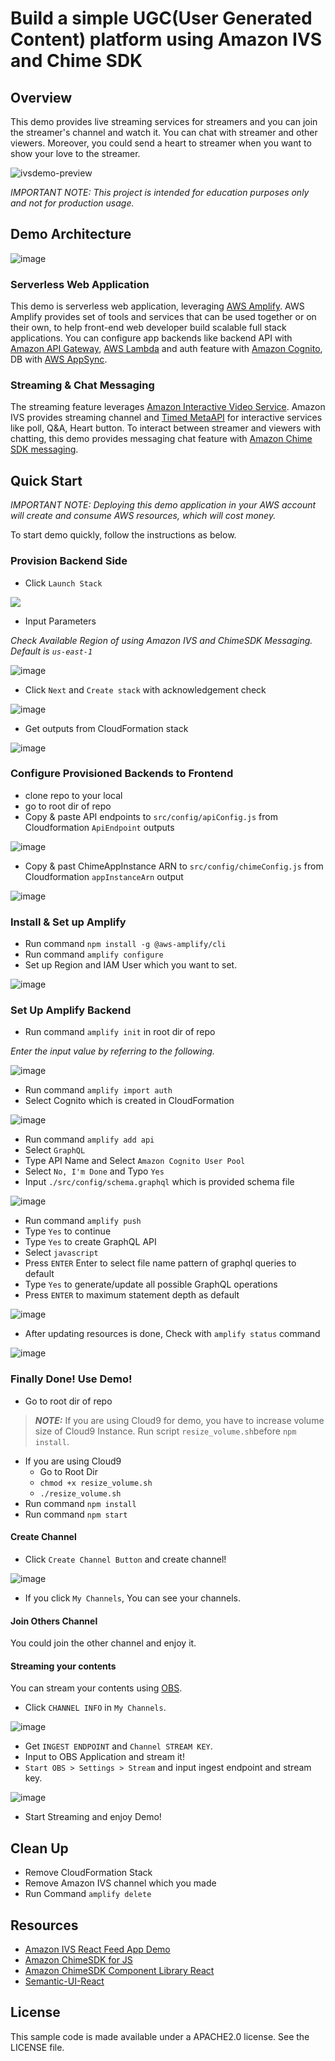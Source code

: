 # Build a simple UGC(User Generated Content) platform using Amazon IVS and Chime SDK
## Overview
 This demo provides live streaming services for streamers and you can join the streamer's channel and watch it. You can chat with streamer and other viewers. Moreover, you could send a heart to streamer when you want to show your love to the streamer.
 
 ![ivsdemo-preview](https://user-images.githubusercontent.com/33510681/110777073-109e7680-82a4-11eb-8045-6a1770b33434.gif)


*IMPORTANT NOTE: This project is intended for education purposes only and not for production usage.*

## Demo Architecture
![image](https://user-images.githubusercontent.com/33510681/110781077-cbc90e80-82a8-11eb-9516-9d242c2bba71.png)

### Serverless Web Application
 This demo is serverless web application, leveraging [AWS Amplify](https://aws.amazon.com/amplify/?nc1=h_ls). AWS Amplify provides set of tools and services that can be used together or on their own, to help front-end web developer build scalable full stack applications. You can configure app backends like backend API with [Amazon API Gateway](https://aws.amazon.com/api-gateway/?nc1=h_ls), [AWS Lambda](https://aws.amazon.com/lambda/?nc1=h_ls) and auth feature with [Amazon Cognito](https://aws.amazon.com/cognito/?nc1=h_ls), DB with [AWS AppSync](https://aws.amazon.com/appsync/?nc1=h_ls). 

### Streaming & Chat Messaging
 The streaming feature leverages [Amazon Interactive Video Service](https://aws.amazon.com/ivs/?nc1=h_ls). Amazon IVS provides streaming channel and [Timed MetaAPI](https://docs.aws.amazon.com/ivs/latest/userguide/metadata.html) for interactive services like poll, Q&A, Heart button. To interact between streamer and viewers with chatting, this demo provides messaging chat feature with [Amazon Chime SDK messaging](https://docs.aws.amazon.com/chime/latest/dg/using-the-messaging-sdk.html).
 
## Quick Start
*IMPORTANT NOTE: Deploying this demo application in your AWS account will create and consume AWS resources, which will cost money.*

To start demo quickly, follow the instructions as below.

### Provision Backend Side
- Click `Launch Stack`

[<img src=https://user-images.githubusercontent.com/33510681/110818932-0fd00980-82d1-11eb-8ad7-0c2f74b78222.png>](https://console.aws.amazon.com/cloudformation/home?region=us-east-1#/stacks/new?stackName=IVSChatDemoStack&templateURL=https://sjunekim-publicasset-bucket.s3.ap-northeast-2.amazonaws.com/ivs_chime_demo_cf_final0.1.yaml)

- Input Parameters

*Check Available Region of using Amazon IVS and ChimeSDK Messaging. Default is `us-east-1`*

![image](https://user-images.githubusercontent.com/33510681/113097328-aa1cd080-9231-11eb-8f88-dc7fd654ebd8.png)

- Click `Next` and `Create stack` with acknowledgement check

![image](https://user-images.githubusercontent.com/33510681/112758298-905c6d00-9028-11eb-8a07-d223c596d626.png)

- Get outputs from CloudFormation stack

![image](https://user-images.githubusercontent.com/33510681/112758767-f6e28a80-902a-11eb-8cf3-7604ff163d6d.png)

### Configure Provisioned Backends to Frontend 

- clone repo to your local
- go to root dir of repo
- Copy & paste API endpoints to `src/config/apiConfig.js` from Cloudformation `ApiEndpoint` outputs

![image](https://user-images.githubusercontent.com/33510681/112758813-2abdb000-902b-11eb-8723-4bf4d1be6b88.png)

- Copy & past ChimeAppInstance ARN to `src/config/chimeConfig.js` from Cloudformation `appInstanceArn` output

![image](https://user-images.githubusercontent.com/33510681/112758878-72443c00-902b-11eb-8e3e-a817aad0af90.png)

### Install & Set up Amplify
- Run command `npm install -g @aws-amplify/cli`
- Run command `amplify configure`
- Set up Region and IAM User which you want to set.

![image](https://user-images.githubusercontent.com/33510681/110809923-a946ed80-82c8-11eb-814b-2e2f7d33adf5.png)

### Set Up Amplify Backend
- Run command `amplify init` in root dir of repo

*Enter the input value by referring to the following.*

![image](https://user-images.githubusercontent.com/33510681/110810818-7d783780-82c9-11eb-8436-d283a2d5ea27.png)

- Run command `amplify import auth`
- Select Cognito which is created in CloudFormation

![image](https://user-images.githubusercontent.com/33510681/112759157-b97efc80-902c-11eb-9c10-9e7120c75de9.png)

- Run command `amplify add api`
- Select `GraphQL`
- Type API Name and Select `Amazon Cognito User Pool`
- Select `No, I'm Done` and Typo `Yes`
- Input `./src/config/schema.graphql` which is provided schema file

![image](https://user-images.githubusercontent.com/33510681/112759257-28f4ec00-902d-11eb-82e6-bd3a3ffa40b5.png)

- Run command `amplify push`
- Type `Yes` to continue
- Type `Yes` to create GraphQL API
- Select `javascript`
- Press `ENTER` Enter to select file name pattern of graphql queries to default
- Type `Yes` to generate/update all possible GraphQL operations
- Press `ENTER` to maximum statement depth as default

![image](https://user-images.githubusercontent.com/33510681/112759427-e384ee80-902d-11eb-9469-4aeea80ea544.png)

- After updating resources is done, Check with `amplify status` command

![image](https://user-images.githubusercontent.com/33510681/112759562-876e9a00-902e-11eb-8290-d2d6632fb74c.png)

### Finally Done! Use Demo!
- Go to root dir of repo

> **_NOTE:_**  If you are using Cloud9 for demo, you have to increase volume size of Cloud9 Instance. Run script `resize_volume.sh`before `npm install`. 
- If you are using Cloud9
  - Go to Root Dir
  - `chmod +x resize_volume.sh`
  - `./resize_volume.sh`
- Run command `npm install`
- Run command `npm start` 

#### Create Channel
- Click `Create Channel Button` and create channel!

![image](https://user-images.githubusercontent.com/33510681/110826429-69880200-82d8-11eb-85ee-bc0a3793a9af.png)

- If you click `My Channels`, You can see your channels.

#### Join Others Channel
You could join the other channel and enjoy it.

#### Streaming your contents
You can stream your contents using [OBS](https://obsproject.com/). 

- Click `CHANNEL INFO` in `My Channels`.

![image](https://user-images.githubusercontent.com/33510681/110826913-e4511d00-82d8-11eb-88f6-4352281aa596.png)

- Get `INGEST ENDPOINT` and `Channel STREAM KEY`.
- Input to OBS Application and stream it!
- `Start OBS > Settings > Stream` and input ingest endpoint and stream key.

![image](https://user-images.githubusercontent.com/33510681/110827764-bd471b00-82d9-11eb-8dde-f5e0303750a1.png)

- Start Streaming and enjoy Demo!

## Clean Up
- Remove CloudFormation Stack
- Remove Amazon IVS channel which you made
- Run Command `amplify delete`

## Resources
- [Amazon IVS React Feed App Demo](https://github.com/aws-samples/amazon-ivs-feed-web-demo)
- [Amazon ChimeSDK for JS](https://github.com/aws/amazon-chime-sdk-js)
- [Amazon ChimeSDK Component Library React](https://github.com/aws/amazon-chime-sdk-component-library-react)
- [Semantic-UI-React](https://react.semantic-ui.com/)

## License
This sample code is made available under a APACHE2.0 license. See the LICENSE file.
